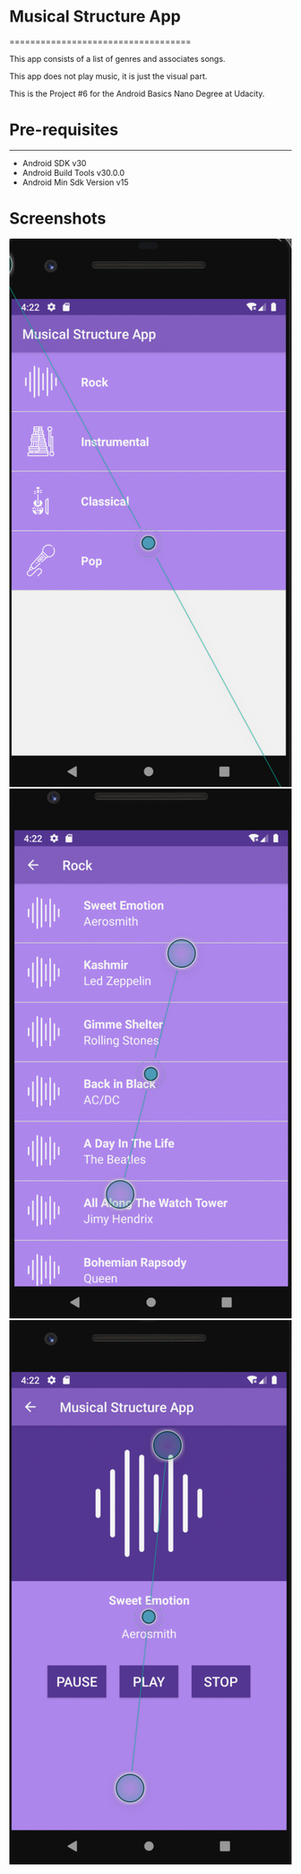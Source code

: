 # Musical Structure App
===================================

This app consists of a list of genres and associates songs. 

This app does not play music, it is just the visual part.

This is the Project #6 for the Android Basics Nano Degree at Udacity.

# Pre-requisites
--------------

- Android SDK v30
- Android Build Tools v30.0.0
- Android Min Sdk Version v15


# Screenshots

![screenshot of app](screenshots/image1.png "This is a screenshot of the app")
![screenshot of app](screenshots/image2.png "This is a screenshot of the app")
![screenshot of app](screenshots/image3.png "This is a screenshot of the app")
